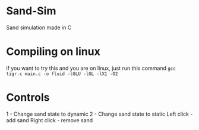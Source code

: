 # Sand-Sim
 Sand simulation made in C
# Compiling on linux
 if you want to try this and you are on linux, just run this command `gcc tigr.c main.c -o fluid -lGLU -lGL -lX1 -O2`
# Controls
 1 - Change sand state to dynamic
 2 - Change sand state to static
 Left click - add sand
 Right click - remove sand
